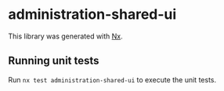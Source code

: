 # administration-shared-ui

This library was generated with [Nx](https://nx.dev).

## Running unit tests

Run `nx test administration-shared-ui` to execute the unit tests.
